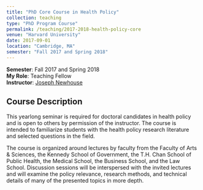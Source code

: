 ```yaml
---
title: "PhD Core Course in Health Policy"
collection: teaching
type: "PhD Program Course"
permalink: /teaching/2017-2018-health-policy-core
venue: "Harvard University"
date: 2017-09-01
location: "Cambridge, MA"
semester: "Fall 2017 and Spring 2018"
---
```


**Semester**: Fall 2017 and Spring 2018  
**My Role**: Teaching Fellow  
**Instructor**: <a href="https://hcp.hms.harvard.edu/people/joseph-p-newhouse" target="_blank">Joseph Newhouse</a>

## Course Description

 This yearlong seminar is required for doctoral candidates in health policy and is open to others by permission of the instructor. The course is intended to familiarize students with the health policy research literature and selected questions in the field.

 The course is organized around lectures by faculty from the Faculty of Arts & Sciences, the Kennedy School of Government, the T.H. Chan School of Public Health, the Medical School, the Business School, and the Law School. Discussion sessions will be interspersed with the invited lectures and will examine the policy relevance, research methods, and technical details of many of the presented topics in more depth. 
